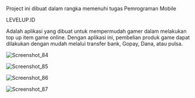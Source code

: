 Project ini dibuat dalam rangka memenuhi tugas Pemrograman Mobile

LEVELUP.ID

Adalah aplikasi yang dibuat untuk mempermudah gamer dalam melakukan top up item game online. Dengan aplikasi ini, pembelian produk game dapat dilakukan dengan mudah melalui transfer bank, Gopay, Dana, atau pulsa.

![Screenshot_84](https://github.com/Irfan-bot/ProjectUTS/assets/56944673/4d5cccc7-eb79-4c25-a36c-f84ef0dbacde)

![Screenshot_85](https://github.com/Irfan-bot/ProjectUTS/assets/56944673/47ab2e83-91e1-436c-b2eb-1cc377993808)

![Screenshot_86](https://github.com/Irfan-bot/ProjectUTS/assets/56944673/931562cc-ea29-4f2d-a6e0-8296afc37e9e)

![Screenshot_87](https://github.com/Irfan-bot/ProjectUTS/assets/56944673/499721e0-e1d6-4d9a-9063-a6dacef611ed)
